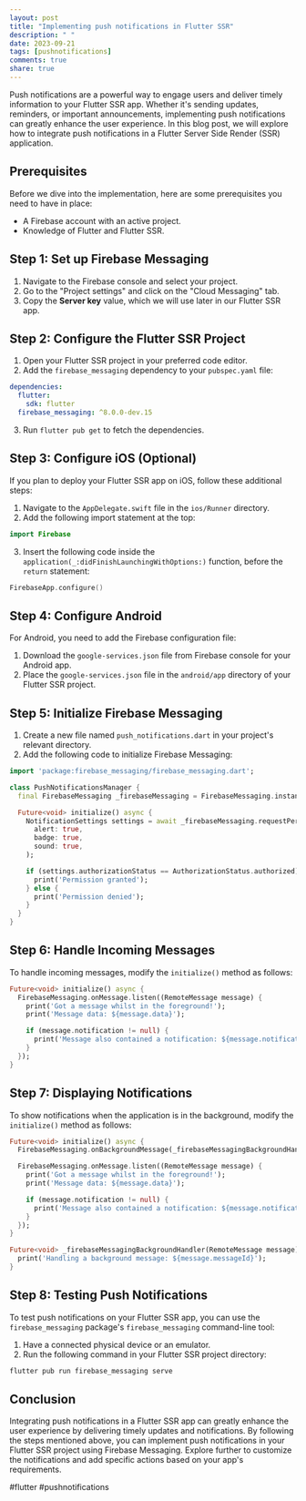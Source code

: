 ```yaml
---
layout: post
title: "Implementing push notifications in Flutter SSR"
description: " "
date: 2023-09-21
tags: [pushnotifications]
comments: true
share: true
---
```


Push notifications are a powerful way to engage users and deliver timely information to your Flutter SSR app. Whether it's sending updates, reminders, or important announcements, implementing push notifications can greatly enhance the user experience. In this blog post, we will explore how to integrate push notifications in a Flutter Server Side Render (SSR) application.

## Prerequisites
Before we dive into the implementation, here are some prerequisites you need to have in place:
- A Firebase account with an active project.
- Knowledge of Flutter and Flutter SSR.

## Step 1: Set up Firebase Messaging
1. Navigate to the Firebase console and select your project.
2. Go to the "Project settings" and click on the "Cloud Messaging" tab.
3. Copy the **Server key** value, which we will use later in our Flutter SSR app.

## Step 2: Configure the Flutter SSR Project
1. Open your Flutter SSR project in your preferred code editor.
2. Add the `firebase_messaging` dependency to your `pubspec.yaml` file:

```yaml
dependencies:
  flutter:
    sdk: flutter
  firebase_messaging: ^8.0.0-dev.15
```

3. Run `flutter pub get` to fetch the dependencies.

## Step 3: Configure iOS (Optional)
If you plan to deploy your Flutter SSR app on iOS, follow these additional steps:

1. Navigate to the `AppDelegate.swift` file in the `ios/Runner` directory.
2. Add the following import statement at the top:

```swift
import Firebase
```

3. Insert the following code inside the `application(_:didFinishLaunchingWithOptions:)` function, before the `return` statement:

```swift
FirebaseApp.configure()
```

## Step 4: Configure Android
For Android, you need to add the Firebase configuration file:

1. Download the `google-services.json` file from Firebase console for your Android app.
2. Place the `google-services.json` file in the `android/app` directory of your Flutter SSR project.

## Step 5: Initialize Firebase Messaging
1. Create a new file named `push_notifications.dart` in your project's relevant directory.
2. Add the following code to initialize Firebase Messaging:

```dart
import 'package:firebase_messaging/firebase_messaging.dart';

class PushNotificationsManager {
  final FirebaseMessaging _firebaseMessaging = FirebaseMessaging.instance;

  Future<void> initialize() async {
    NotificationSettings settings = await _firebaseMessaging.requestPermission(
      alert: true,
      badge: true,
      sound: true,
    );

    if (settings.authorizationStatus == AuthorizationStatus.authorized) {
      print('Permission granted');
    } else {
      print('Permission denied');
    }
  }
}
```

## Step 6: Handle Incoming Messages
To handle incoming messages, modify the `initialize()` method as follows:

```dart
Future<void> initialize() async {
  FirebaseMessaging.onMessage.listen((RemoteMessage message) {
    print('Got a message whilst in the foreground!');
    print('Message data: ${message.data}');

    if (message.notification != null) {
      print('Message also contained a notification: ${message.notification}');
    }
  });
}
```

## Step 7: Displaying Notifications
To show notifications when the application is in the background, modify the `initialize()` method as follows:

```dart
Future<void> initialize() async {
  FirebaseMessaging.onBackgroundMessage(_firebaseMessagingBackgroundHandler);

  FirebaseMessaging.onMessage.listen((RemoteMessage message) {
    print('Got a message whilst in the foreground!');
    print('Message data: ${message.data}');

    if (message.notification != null) {
      print('Message also contained a notification: ${message.notification}');
    }
  });
}

Future<void> _firebaseMessagingBackgroundHandler(RemoteMessage message) async {
  print('Handling a background message: ${message.messageId}');
}
```

## Step 8: Testing Push Notifications
To test push notifications on your Flutter SSR app, you can use the `firebase_messaging` package's `firebase_messaging` command-line tool:

1. Have a connected physical device or an emulator.
2. Run the following command in your Flutter SSR project directory:

```bash
flutter pub run firebase_messaging serve
```

## Conclusion
Integrating push notifications in a Flutter SSR app can greatly enhance the user experience by delivering timely updates and notifications. By following the steps mentioned above, you can implement push notifications in your Flutter SSR project using Firebase Messaging. Explore further to customize the notifications and add specific actions based on your app's requirements.

#flutter #pushnotifications